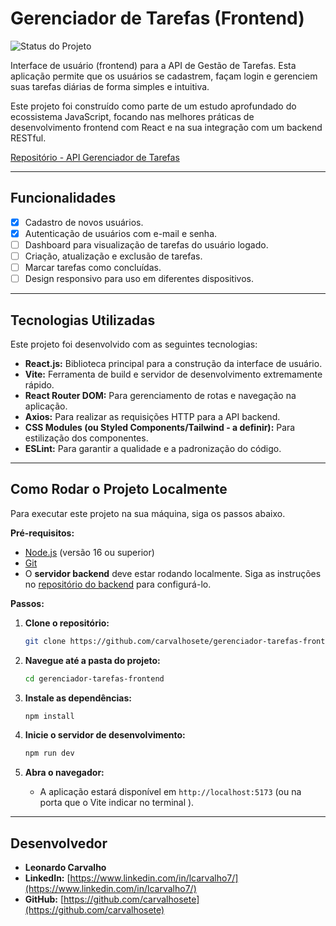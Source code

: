 # Gerenciador de Tarefas (Frontend)

![Status do Projeto](https://img.shields.io/badge/status-em%20desenvolvimento-yellow)

Interface de usuário (frontend) para a API de Gestão de Tarefas. Esta aplicação permite que os usuários se cadastrem, façam login e gerenciem suas tarefas diárias de forma simples e intuitiva.

Este projeto foi construído como parte de um estudo aprofundado do ecossistema JavaScript, focando nas melhores práticas de desenvolvimento frontend com React e na sua integração com um backend RESTful.

 [Repositório - API Gerenciador de Tarefas](https://github.com/carvalhosete/api-gerenciador-de-tarefas)

---

## Funcionalidades

- [x] Cadastro de novos usuários.
- [x] Autenticação de usuários com e-mail e senha.
- [ ] Dashboard para visualização de tarefas do usuário logado.
- [ ] Criação, atualização e exclusão de tarefas.
- [ ] Marcar tarefas como concluídas.
- [ ] Design responsivo para uso em diferentes dispositivos.

---

## Tecnologias Utilizadas

Este projeto foi desenvolvido com as seguintes tecnologias:

- **React.js:** Biblioteca principal para a construção da interface de usuário.
- **Vite:** Ferramenta de build e servidor de desenvolvimento extremamente rápido.
- **React Router DOM:** Para gerenciamento de rotas e navegação na aplicação.
- **Axios:** Para realizar as requisições HTTP para a API backend.
- **CSS Modules (ou Styled Components/Tailwind - a definir):** Para estilização dos componentes.
- **ESLint:** Para garantir a qualidade e a padronização do código.

---

## Como Rodar o Projeto Localmente

Para executar este projeto na sua máquina, siga os passos abaixo.

**Pré-requisitos:**

- [Node.js](https://nodejs.org/en/) (versão 16 ou superior)
- [Git](https://git-scm.com/)
- O **servidor backend** deve estar rodando localmente. Siga as instruções no [repositório do backend](https://github.com/carvalhosete/api-gerenciador-de-tarefas) para configurá-lo.

**Passos:**

1.  **Clone o repositório:**

    ```bash
    git clone https://github.com/carvalhosete/gerenciador-tarefas-frontend.git
    ```

2.  **Navegue até a pasta do projeto:**

    ```bash
    cd gerenciador-tarefas-frontend
    ```

3.  **Instale as dependências:**

    ```bash
    npm install
    ```

4.  **Inicie o servidor de desenvolvimento:**

    ```bash
    npm run dev
    ```

5.  **Abra o navegador:**
    - A aplicação estará disponível em `http://localhost:5173` (ou na porta que o Vite indicar no terminal ).

---

## Desenvolvedor

- **Leonardo Carvalho**
- **LinkedIn:** [https://www.linkedin.com/in/lcarvalho7/](https://www.linkedin.com/in/lcarvalho7/)
- **GitHub:** [https://github.com/carvalhosete](https://github.com/carvalhosete)
